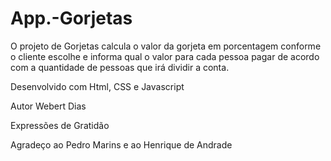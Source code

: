# App.-Gorjetas

O projeto de Gorjetas calcula o valor da gorjeta em porcentagem conforme o cliente escolhe e 
informa qual o valor para cada pessoa pagar de acordo com a quantidade de pessoas que irá dividir
a conta.

Desenvolvido com Html, CSS e Javascript

Autor Webert Dias

Expressões de Gratidão

Agradeço ao Pedro Marins e ao Henrique de Andrade
